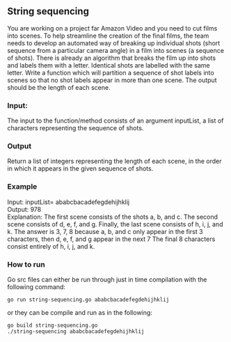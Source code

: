 ## String sequencing

You are working on a project far Amazon Video and you need to cut films into scenes. To help streamline the creation of the final films, the team needs to develop an automated way of breaking up individual shots (short sequence from a particular camera angle) in a film into scenes (a sequence of shots). There is already an algorithm that breaks the film up into shots and labels them with a letter. Identical shots are labelled with the same letter. Write a function which will partition a sequence of shot labels into scenes so that no shot labels appear in more than one scene. The output should be the length of each scene.

### Input:
The input to the function/method consists of an argument inputList, a list of characters representing the sequence of shots.

### Output
Return a list of integers representing the length of each scene, in the order in which it appears in the given sequence of shots.

### Example
Input: inputList= ababcbacadefegdehijhklij\
Output: 978\
Explanation: The first scene consists of the shots a, b, and c. The second scene consists of d, e, f, and g. Finally, the last scene consists of h, i, j, and k. The answer is 3, 7, 8 because a, b, and c only appear in the first 3 characters, then d, e, f, and g appear in the next 7 The final 8 characters consist entirely of h, i, j, and k.

### How to run
Go src files can either be run through just in time compilation with the following command:
```
go run string-sequencing.go ababcbacadefegdehijhklij
```
or they can be compile and run as in the following:
```
go build string-sequencing.go
./string-sequencing ababcbacadefegdehijhklij
```

